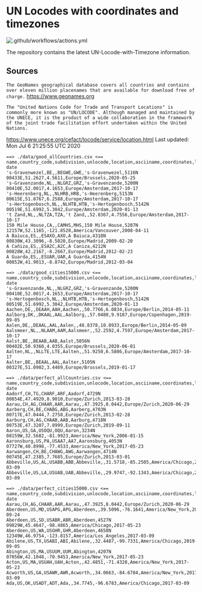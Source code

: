 # UN Locodes with coordinates and timezones 
![.github/workflows/actions.yml](https://github.com/marek5050/UN-Locode-with-Timezone/workflows/.github/workflows/actions.yml/badge.svg)

The repository contains the latest UN-Locode-with-Timezone information.


## Sources
`The GeoNames geographical database covers all countries and contains over eleven million placenames that are available for download free of charge.`
https://www.geonames.org


`The "United Nations Code for Trade and Transport Locations" is commonly more known as "UN/LOCODE". Although managed and maintained by the UNECE, it is the product of a wide collaboration in the framework of the joint trade facilitation effort undertaken within the United Nations.`

https://www.unece.org/cefact/locode/service/location.html
Last updated:  Mon Jul 6 21:25:55 UTC 2020
```
==> ./data/good_allCountries.csv <==
name,country_code,subdivision,unlocode,location,asciiname,coordinates,latitude,longitude,timezone,modification date
's-Gravenwezel,BE,,BEGWE,GWE,'s-Gravenwezel,5116N 00433E,51.2627,4.5611,Europe/Brussels,2020-05-25
's-Gravenzande,NL,,NLGRZ,GRZ,'s-Gravenzande,5200N 00410E,52.0017,4.1653,Europe/Amsterdam,2017-10-17
's-Heerenberg,NL,,NLHRB,HRB,'s-Heerenberg,5153N 00615E,51.8767,6.2588,Europe/Amsterdam,2017-10-17
's-Hertogenbosch,NL,,NLHTB,HTB,'s-Hertogenbosch,5142N 00519E,51.6992,5.3042,Europe/Amsterdam,2020-01-13
't Zand,NL,,NLTZA,TZA,'t Zand,,52.8367,4.7556,Europe/Amsterdam,2017-10-17
150 Mile House,CA,,CAMHS,MHS,150 Mile House,5207N 12157W,52.1165,-121.8528,America/Vancouver,2008-04-11
A Baiuca,ES,,ESAXO,AXO,A Baiuca,4318N 00830W,43.3096,-8.5020,Europe/Madrid,2009-02-20
A Cañiza,ES,,ESA2C,A2C,A Caniza,4212N 00828W,42.2167,-8.2667,Europe/Madrid,2012-02-23
A Guarda,ES,,ESUAR,UAR,A Guarda,4154N 00852W,41.9013,-8.8742,Europe/Madrid,2012-03-04

==> ./data/good_cities15000.csv <==
name,country_code,subdivision,unlocode,location,asciiname,coordinates,latitude,longitude,timezone,modification date
's-Gravenzande,NL,,NLGRZ,GRZ,'s-Gravenzande,5200N 00410E,52.0017,4.1653,Europe/Amsterdam,2017-10-17
's-Hertogenbosch,NL,,NLHTB,HTB,'s-Hertogenbosch,5142N 00519E,51.6992,5.3042,Europe/Amsterdam,2020-01-13
Aachen,DE,,DEAAH,AAH,Aachen,,50.7766,6.0834,Europe/Berlin,2014-05-11
Aalborg,DK,,DKAAL,AAL,Aalborg,,57.0480,9.9187,Europe/Copenhagen,2019-09-05
Aalen,DE,,DEAAL,AAL,Aalen,,48.8378,10.0933,Europe/Berlin,2014-05-09
Aalsmeer,NL,,NLAAM,AAM,Aalsmeer,,52.2592,4.7597,Europe/Amsterdam,2017-10-17
Aalst,BE,,BEAAB,AAB,Aalst,5056N 00402E,50.9360,4.0355,Europe/Brussels,2020-06-01
Aalten,NL,,NLLTE,LTE,Aalten,,51.9250,6.5806,Europe/Amsterdam,2017-10-17
Aalter,BE,,BEAAL,AAL,Aalter,5105N 00327E,51.0902,3.4469,Europe/Brussels,2019-01-17

==> ./data/perfect_allCountries.csv <==
name,country_code,subdivision,unlocode,location,asciiname,coordinates,latitude,longitude,timezone,modification date
Aadorf,CH,TG,CHARF,ARF,Aadorf,4729N 00854E,47.4920,8.9010,Europe/Zurich,2013-03-28
Aarau,CH,AG,CHAAR,AAR,Aarau,,47.3925,8.0442,Europe/Zurich,2020-06-29
Aarberg,CH,BE,CHABG,ABG,Aarberg,4703N 00717E,47.0444,7.2758,Europe/Zurich,2013-02-28
Aarburg,CH,AG,CHAAB,AAB,Aarburg,4718N 00753E,47.3207,7.8999,Europe/Zurich,2019-09-11
Aaron,US,GA,USOQU,OQU,Aaron,3234N 08159W,32.5682,-81.9923,America/New_York,2006-01-15
Aaronsburg,US,PA,USAA7,AA7,Aaronsburg,4053N 07727W,40.8998,-77.4533,America/New_York,2017-05-23
Aarwangen,CH,BE,CHAWG,AWG,Aarwangen,4714N 00745E,47.2385,7.7685,Europe/Zurich,2013-03-01
Abbeville,US,AL,USABB,ABB,Abbeville,,31.5718,-85.2505,America/Chicago,2017-03-09
Abbeville,US,LA,USUAB,UAB,Abbeville,,29.9747,-92.1343,America/Chicago,2017-03-09

==> ./data/perfect_cities15000.csv <==
name,country_code,subdivision,unlocode,location,asciiname,coordinates,latitude,longitude,timezone,modification date
Aarau,CH,AG,CHAAR,AAR,Aarau,,47.3925,8.0442,Europe/Zurich,2020-06-29
Aberdeen,US,MD,USAPG,APG,Aberdeen,,39.5096,-76.1641,America/New_York,2017-09-24
Aberdeen,US,SD,USABR,ABR,Aberdeen,4527N 09829W,45.4647,-98.4865,America/Chicago,2017-05-23
Aberdeen,US,WA,USGHR,GHR,Aberdeen,4658N 12349W,46.9754,-123.8157,America/Los_Angeles,2017-03-09
Abilene,US,TX,USABI,ABI,Abilene,,32.4487,-99.7331,America/Chicago,2019-09-05
Abington,US,MA,USUUM,UUM,Abington,4207N 07056W,42.1048,-70.9453,America/New_York,2017-05-23
Acton,US,MA,USUAH,UAH,Acton,,42.4851,-71.4328,America/New_York,2017-05-23
Acworth,US,GA,USAWR,AWR,Acworth,,34.0663,-84.6784,America/New_York,2017-03-09
Ada,US,OK,USADT,ADT,Ada,,34.7745,-96.6783,America/Chicago,2017-03-09
```

